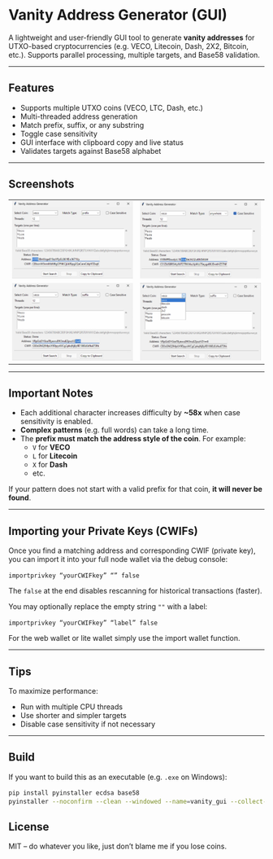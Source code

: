 # Vanity Address Generator (GUI)

A lightweight and user-friendly GUI tool to generate **vanity addresses** for UTXO-based cryptocurrencies (e.g. VECO, Litecoin, Dash, 2X2, Bitcoin, etc.). Supports parallel processing, multiple targets, and Base58 validation.

---

## Features

- Supports multiple UTXO coins (VECO, LTC, Dash, etc.)
- Multi-threaded address generation
- Match prefix, suffix, or any substring
- Toggle case sensitivity
- GUI interface with clipboard copy and live status
- Validates targets against Base58 alphabet

---

## Screenshots
<table>
  <tr>
    <td><img src="screenshot4.png" width="350"/></td>
    <td><img src="screenshot1.png" width="350"/></td>
  </tr>
    <td><img src="screenshot2.png" width="350"/></td>
    <td><img src="screenshot3.png" width="350"/></td>
</table>

---

## Important Notes

- Each additional character increases difficulty by **~58x** when case sensitivity is enabled.
- **Complex patterns** (e.g. full words) can take a long time.
- The **prefix must match the address style of the coin**. For example:
  - `V` for **VECO**
  - `L` for **Litecoin**
  - `X` for **Dash**
  - etc.

If your pattern does not start with a valid prefix for that coin, **it will never be found**.

---

## Importing your Private Keys (CWIFs)

Once you find a matching address and corresponding CWIF (private key), you can import it into your full node wallet via the debug console:

`importprivkey “yourCWIFkey” “” false`

The `false` at the end disables rescanning for historical transactions (faster).

You may optionally replace the empty string `""` with a label:

`importprivkey “yourCWIFkey” “label” false`

For the web wallet or lite wallet simply use the import wallet function.

---

## Tips

To maximize performance:

- Run with multiple CPU threads
- Use shorter and simpler targets 
- Disable case sensitivity if not necessary

---

## Build

If you want to build this as an executable (e.g. `.exe` on Windows):

```bash
pip install pyinstaller ecdsa base58
pyinstaller --noconfirm --clean --windowed --name=vanity_gui --collect-submodules=ecdsa --collect-submodules=base58 vanity_gui.py
```

## License

MIT – do whatever you like, just don’t blame me if you lose coins.
